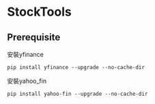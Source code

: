 # StockTools

## Prerequisite
安裝yfinance

```
pip install yfinance --upgrade --no-cache-dir
```

安裝yahoo_fin
```
pip install yahoo-fin --upgrade --no-cache-dir
```

